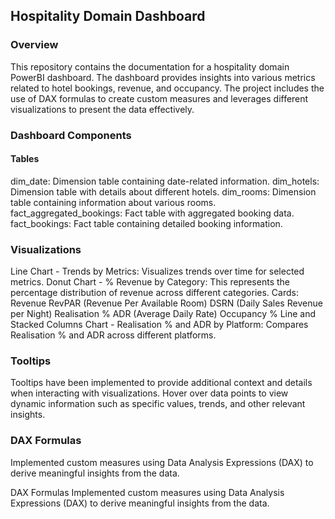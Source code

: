 ## Hospitality Domain Dashboard

### Overview
This repository contains the documentation for a hospitality domain PowerBI dashboard. The dashboard provides insights into various metrics related to hotel bookings, revenue, and occupancy. The project includes the use of DAX formulas to create custom measures and leverages different visualizations to present the data effectively.

### Dashboard Components
#### Tables
dim_date: Dimension table containing date-related information.
dim_hotels: Dimension table with details about different hotels.
dim_rooms: Dimension table containing information about various rooms.
fact_aggregated_bookings: Fact table with aggregated booking data.
fact_bookings: Fact table containing detailed booking information.

### Visualizations
Line Chart - Trends by Metrics: Visualizes trends over time for selected metrics.
Donut Chart - % Revenue by Category: This represents the percentage distribution of revenue across different categories.
Cards:
Revenue
RevPAR (Revenue Per Available Room)
DSRN (Daily Sales Revenue per Night)
Realisation %
ADR (Average Daily Rate)
Occupancy %
Line and Stacked Columns Chart - Realisation % and ADR by Platform: Compares Realisation % and ADR across different platforms.

### Tooltips
Tooltips have been implemented to provide additional context and details when interacting with visualizations. Hover over data points to view dynamic information such as specific values, trends, and other relevant insights.

### DAX Formulas
Implemented custom measures using Data Analysis Expressions (DAX) to derive meaningful insights from the data.

DAX Formulas
Implemented custom measures using Data Analysis Expressions (DAX) to derive meaningful insights from the data.
